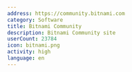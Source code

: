 ```yaml
---
address: https://community.bitnami.com
category: Software
title: Bitnami Community
description: Bitnami Community site
userCount: 23784
icon: bitnami.png
activity: high
language: en
---
```

